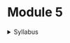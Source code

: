 # Module 5

<details>
  <summary>Syllabus</summary>
  
  ### Web Applications & Services
1. Web application architecture
2. Monolithic & microservices
3. Intro to REST, GraphQL
4. Intro to Java Containers & Servlets
5. IOC & Dependency Injection
6. Blocking & Non-blocking web stacks
  ### Spring 5
1. Spring IOC & Beans
2. Spring MVC vs Spring WebFlux
3. Intro to Spring Boot Web (Servlet) stack
4. Simple REST service using Spring Web
5. Swagger API
6. Exception Handling
7. Spring Data JPA
8. Optimistic & Pessimistic locking
9. Spring Data MongoDB
10. Intro to Spring Cloud
11. Declarative Service to service communication
12. Spring Security & JWT
13. Intro to Spring Boot Reactive stack
14. Reactive Streams & Reactor
15. Spring WebFlux
16. Data access with R2DBC
17. Spring Messaging (JMS)
18. Spring Batch processing
19. Unit testing & Remote Debugging

</details>
